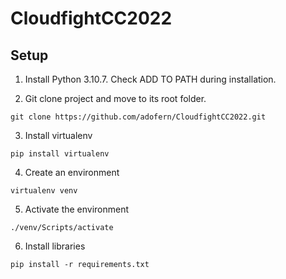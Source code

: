 # CloudfightCC2022

## Setup

1. Install Python 3.10.7. Check ADD TO PATH during installation.

2. Git clone project and move to its root folder.

```
git clone https://github.com/adofern/CloudfightCC2022.git
```

3. Install virtualenv

```
pip install virtualenv
```

4. Create an environment

```
virtualenv venv
```

5. Activate the environment

```
./venv/Scripts/activate
```

6. Install libraries

```
pip install -r requirements.txt
```


